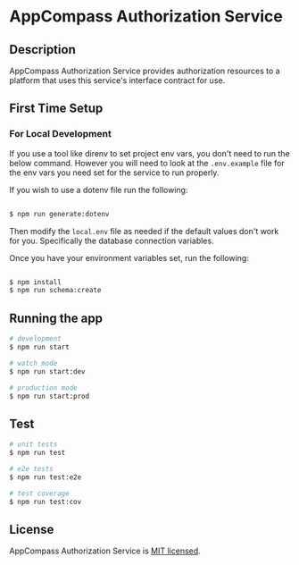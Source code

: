 # AppCompass Authorization Service

## Description

AppCompass Authorization Service provides authorization resources to a platform that uses this service's interface contract for use.

## First Time Setup

### For Local Development

If you use a tool like direnv to set project env vars, you don't need to run the below command.  However you will need to look at the `.env.example` file for the env vars you need set for the service to run properly.

If you wish to use a dotenv file run the following:

```bash

$ npm run generate:dotenv

```

Then modify the `local.env` file as needed if the default values don't work for you.  Specifically the database connection variables.

Once you have your environment variables set, run the following:

```bash

$ npm install
$ npm run schema:create

```

## Running the app

```bash
# development
$ npm run start

# watch mode
$ npm run start:dev

# production mode
$ npm run start:prod
```

## Test

```bash
# unit tests
$ npm run test

# e2e tests
$ npm run test:e2e

# test coverage
$ npm run test:cov
```

## License

AppCompass Authorization Service is [MIT licensed](LICENSE).
